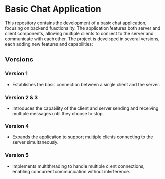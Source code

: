 # Basic Chat Application

This repository contains the development of a basic chat application, focusing on backend functionality. The application features both server and client components, allowing multiple clients to connect to the server and communicate with each other. The project is developed in several versions, each adding new features and capabilities:

## Versions

### Version 1
- Establishes the basic connection between a single client and the server.

### Version 2 & 3
- Introduces the capability of the client and server sending and receiving multiple messages until they choose to stop.

### Version 4
- Expands the application to support multiple clients connecting to the server simultaneously.

### Version 5
- Implements multithreading to handle multiple client connections, enabling concurrent communication without interference.
